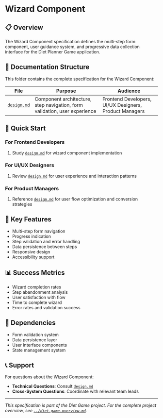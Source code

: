 # Wizard Component

## 📋 Overview

The Wizard Component specification defines the multi-step form component, user guidance system, and progressive data collection interface for the Diet Planner Game application.

## 📁 Documentation Structure

This folder contains the complete specification for the Wizard Component:

| File | Purpose | Audience |
|------|---------|----------|
| [`design.md`](./design.md) | Component architecture, step navigation, form validation, user experience | Frontend Developers, UI/UX Designers, Product Managers |

## 🚀 Quick Start

### For Frontend Developers
1. Study [`design.md`](./design.md) for wizard component implementation

### For UI/UX Designers
1. Review [`design.md`](./design.md) for user experience and interaction patterns

### For Product Managers
1. Reference [`design.md`](./design.md) for user flow optimization and conversion strategies

## 🔗 Key Features

- Multi-step form navigation
- Progress indication
- Step validation and error handling
- Data persistence between steps
- Responsive design
- Accessibility support

## 📊 Success Metrics

- Wizard completion rates
- Step abandonment analysis
- User satisfaction with flow
- Time to complete wizard
- Error rates and validation success

## 🔄 Dependencies

- Form validation system
- Data persistence layer
- User interface components
- State management system

## 📞 Support

For questions about the Wizard Component:
- **Technical Questions**: Consult [`design.md`](./design.md)
- **Cross-System Questions**: Coordinate with relevant team leads

---

*This specification is part of the Diet Game project. For the complete project overview, see [`../diet-game-overview.md`](../diet-game-overview.md).*
